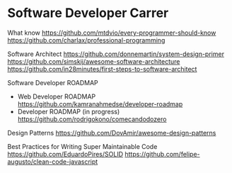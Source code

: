# Software Developer Carrer

What know
https://github.com/mtdvio/every-programmer-should-know
https://github.com/charlax/professional-programming

Software Architect
https://github.com/donnemartin/system-design-primer
https://github.com/simskij/awesome-software-architecture
https://github.com/in28minutes/first-steps-to-software-architect

Software Developer ROADMAP
- Web Developer ROADMAP
https://github.com/kamranahmedse/developer-roadmap
- Developer ROADMAP (in progress)
https://github.com/rodrigokono/comecandodozero

Design Patterns
https://github.com/DovAmir/awesome-design-patterns

Best Practices for Writing Super Maintainable Code
https://github.com/EduardoPires/SOLID
https://github.com/felipe-augusto/clean-code-javascript
